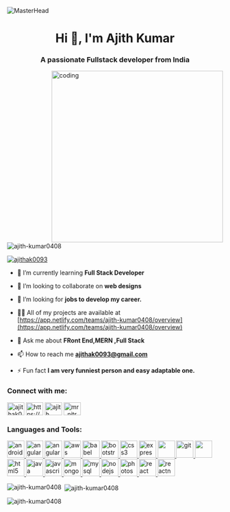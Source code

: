![MasterHead](https://res.cloudinary.com/dmsxwwfb5/image/upload/v1595866967/full-stack-devlopment-min.png)

<h1 align="center">Hi 👋, I'm Ajith Kumar</h1>
<h3 align="center">A passionate Fullstack developer from India</h3>
<img align="right" alt="coding" width="400" src="https://cdn.dribbble.com/users/1059583/screenshots/4171367/coding-freak.gif">

<p align="left"> <img src="https://komarev.com/ghpvc/?username=ajith-kumar0408&label=Profile%20views&color=0e75b6&style=flat" alt="ajith-kumar0408" /> </p>

<p align="left"> <a href="https://twitter.com/ajithak0093" target="blank"><img src="https://img.shields.io/twitter/follow/ajithak0093?logo=twitter&style=for-the-badge" alt="ajithak0093" /></a> </p>

- 🌱 I’m currently learning **Full Stack Developer**

- 👯 I’m looking to collaborate on **web designs**

- 🤝 I’m looking for **jobs to develop my career.**

- 👨‍💻 All of my projects are available at [https://app.netlify.com/teams/ajith-kumar0408/overview](https://app.netlify.com/teams/ajith-kumar0408/overview)

- 💬 Ask me about **FRont End,MERN ,Full Stack**

- 📫 How to reach me **ajithak0093@gmail.com**

- ⚡ Fun fact **I am very funniest person and easy adaptable one.**

<h3 align="left">Connect with me:</h3>
<p align="left">
<a href="https://twitter.com/ajithak0093" target="blank"><img align="center" src="https://www.bing.com/th?id=OIP.bEWVda3gSvaPlJ6bFEACsgAAAA&w=171&h=185&c=8&rs=1&qlt=90&o=6&dpr=1.1&pid=3.1&rm=2" alt="ajithak0093" height="30" width="40" /></a>
<a href="https://linkedin.com/in/https://www.linkedin.com/in/ajith-kumar-038667212" target="blank"><img align="center" src="https://www.bing.com/th?id=OIP.bME7Y9HkwYe0xls5ehoFuQAAAA&w=140&h=185&c=8&rs=1&qlt=90&o=6&dpr=1.1&pid=3.1&rm=2" alt="https://www.linkedin.com/in/ajith-kumar-038667212" height="30" width="40" /></a>
<a href="https://fb.com/ajith ajaxx" target="blank"><img align="center" src="https://www.bing.com/th?id=OIP.fap_AkjkpqeKi1h_g4s5PQHaEK&w=181&h=185&c=8&rs=1&qlt=90&o=6&dpr=1.1&pid=3.1&rm=2" alt="ajith ajaxx" height="30" width="40" /></a>
<a href="https://instagram.com/mr_nitrotoxic" target="blank"><img align="center" src="https://www.bing.com/th?id=OIP.Go2CQNhF_49tkKcpEl_sHQHaHZ&w=177&h=185&c=8&rs=1&qlt=90&o=6&dpr=1.1&pid=3.1&rm=2" alt="mr_nitrotoxic" height="30" width="40" /></a>
</p>

<h3 align="left">Languages and Tools:</h3>
<p align="left"> <a href="https://developer.android.com" target="_blank" rel="noreferrer"> <img src="https://www.bing.com/th?id=OIP._duSdVfhAfYvtvdtA5hKuAHaEK&w=185&h=185&c=8&rs=1&qlt=90&o=6&dpr=1.1&pid=3.1&rm=2" alt="android" width="40" height="40"/> </a> <a href="https://angular.io" target="_blank" rel="noreferrer"> <img src="https://angular.io/assets/images/logos/angular/angular.svg" alt="angular" width="40" height="40"/> </a> <a href="https://angular.io" target="_blank" rel="noreferrer"> <img src="https://www.bing.com/th?id=OIP.PeOMGrlVHERogA8T6mBDhgHaFj&w=184&h=185&c=8&rs=1&qlt=90&o=6&dpr=1.1&pid=3.1&rm=2" alt="angularjs" width="40" height="40"/> </a> <a href="https://aws.amazon.com" target="_blank" rel="noreferrer"> <img src="https://www.bing.com/th?id=OIP.Sd4Hxz8_CqID29kyj5-k9wHaEc&w=282&h=169&c=8&rs=1&qlt=90&o=6&dpr=1.1&pid=3.1&rm=2" alt="aws" width="40" height="40"/> </a> <a href="https://babeljs.io/" target="_blank" rel="noreferrer"> <img src="https://www.vectorlogo.zone/logos/babeljs/babeljs-icon.svg" alt="babel" width="40" height="40"/> </a> <a href="https://getbootstrap.com" target="_blank" rel="noreferrer"> <img src="https://th.bing.com/th/id/OIP.cyGlxOKl3wJqBj4yaza_6QAAAA?w=254&h=210&c=7&r=0&o=5&dpr=1.1&pid=1.7" alt="bootstrap" width="40" height="40"/> </a> <a href="https://www.w3schools.com/css/" target="_blank" rel="noreferrer"> <img src="https://www.bing.com/th?id=OIP.ayAY9cZTL2wpgG7wb_sVjQHaEM&w=190&h=185&c=8&rs=1&qlt=90&o=6&dpr=1.1&pid=3.1&rm=2" alt="css3" width="40" height="40"/> </a> <a href="https://expressjs.com" target="_blank" rel="noreferrer"> <img src="https://www.bing.com/th?id=OIP.WyIlnq8ZHHzLanX1YHSlTAHaDF&w=341&h=165&c=8&rs=1&qlt=90&o=6&dpr=1.1&pid=3.1&rm=2" alt="express" width="40" height="40"/> </a> <a href="https://www.figma.com/" target="_blank" rel="noreferrer"> <img src="https://www.bing.com/th?id=OIP.wd607zuEKosPS4uqIjtBHwHaD0&w=347&h=179&c=8&rs=1&qlt=90&o=6&dpr=1.1&pid=3.1&rm=2" width="40" height="40"/> </a> <a href="https://git-scm.com/" target="_blank" rel="noreferrer"> <img src="https://www.bing.com/th?id=OIP.hlkPo0baESkTl0qCaBtw7gHaDG&w=350&h=146&c=8&rs=1&qlt=90&o=6&dpr=1.1&pid=3.1&rm=2" alt="git" width="40" height="40"/> </a> <a href="https://heroku.com" target="_blank" rel="noreferrer"> <img src="https://www.bing.com/th?id=OIP.Fx8ygbQBdvz3yR8Y4G3PlAHaHa&w=162&h=165&c=8&rs=1&qlt=90&o=6&dpr=1.1&pid=3.1&rm=2" width="40" height="40"/> </a> <a href="https://www.w3.org/html/" target="_blank" rel="noreferrer"> <img src="https://th.bing.com/th/id/OIP.yaBt-afemMFrmPFD43G-qQHaGY?w=198&h=180&c=7&r=0&o=5&dpr=1.1&pid=1.7" alt="html5" width="40" height="40"/> </a> <a href="https://www.java.com" target="_blank" rel="noreferrer"> <img src="https://th.bing.com/th/id/OIP.y4RWz5PsJyILoSkW_VPcXQHaFj?w=243&h=182&c=7&r=0&o=5&dpr=1.1&pid=1.7" alt="java" width="40" height="40"/> </a> <a href="https://developer.mozilla.org/en-US/docs/Web/JavaScript" target="_blank" rel="noreferrer"> <img src="https://th.bing.com/th/id/OIP.YPYdVAg5ieRspLI6HIpmDQHaIB?w=173&h=187&c=7&r=0&o=5&dpr=1.1&pid=1.7" alt="javascript" width="40" height="40"/> </a> <a href="https://www.mongodb.com/" target="_blank" rel="noreferrer"> <img src="https://www.bing.com/th?id=OIP.OMM9eGzqxswpJJM9mpblJwHaHa&w=150&h=165&c=8&rs=1&qlt=90&o=6&dpr=1.1&pid=3.1&rm=2" alt="mongodb" width="40" height="40"/> </a> <a href="https://www.mysql.com/" target="_blank" rel="noreferrer"> <img src="https://th.bing.com/th/id/OIP.lIIc_svaWdGdEJuEk7TBlgHaHa?w=170&h=180&c=7&r=0&o=5&dpr=1.1&pid=1.7" alt="mysql" width="40" height="40"/> </a> <a href="https://nodejs.org" target="_blank" rel="noreferrer"> <img src="https://th.bing.com/th/id/OIP.hUWKZxe-0H19tRRpKNPN0AAAAA?w=153&h=180&c=7&r=0&o=5&dpr=1.1&pid=1.7" alt="nodejs" width="40" height="40"/> </a> <a href="https://www.photoshop.com/en" target="_blank" rel="noreferrer"> <img src="https://th.bing.com/th/id/OIP.yZB6oNTlO2acN7O5NbSTsAHaHa?w=204&h=204&c=7&r=0&o=5&dpr=1.1&pid=1.7" alt="photoshop" width="40" height="40"/> </a> <a href="https://reactjs.org/" target="_blank" rel="noreferrer"> <img src="https://th.bing.com/th/id/OIP.f3TiXzGO8HUMCNpMitHMrwHaHI?w=169&h=180&c=7&r=0&o=5&dpr=1.1&pid=1.7" alt="react" width="40" height="40"/> </a> <a href="https://reactnative.dev/" target="_blank" rel="noreferrer"> <img src="https://th.bing.com/th/id/OIP.qRj7V76YxHTlrLhwXSrFjQHaDc?pid=ImgDet&rs=1" alt="reactnative" width="40" height="40"/> </a> </p>

<p><img align="left" src="https://github-readme-stats.vercel.app/api/top-langs?username=ajith-kumar0408&show_icons=true&locale=en&layout=compact" alt="ajith-kumar0408" /></p>

<p>&nbsp;<img align="center" src="https://github-readme-stats.vercel.app/api?username=ajith-kumar0408&show_icons=true&locale=en" alt="ajith-kumar0408" /></p>

<p><img align="center" src="https://github-readme-streak-stats.herokuapp.com/?user=ajith-kumar0408&" alt="ajith-kumar0408" /></p>
